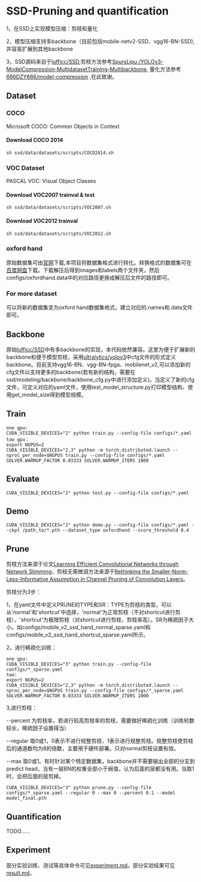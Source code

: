 # SSD-Pruning and quantification

1，在SSD上实现模型压缩：剪枝和量化

2，模型压缩支持多backbone（目前包括mobile-netv2-SSD、vgg16-BN-SSD),并容易扩展到其他backbone

3，SSD源码来自于[lufficc/SSD](https://github.com/lufficc/SSD),剪枝方法参考[SpursLipu /YOLOv3-ModelCompression-MultidatasetTraining-Multibackbone](https://github.com/SpursLipu/YOLOv3-ModelCompression-MultidatasetTraining-Multibackbone),
量化方法参考[666DZY666/model-compression](https://github.com/666DZY666/model-compression) ,在此致谢。

## Dataset
### COCO
Microsoft COCO: Common Objects in Context
#### Download COCO 2014
```Shell
sh ssd/data/datasets/scripts/COCO2014.sh
```
### VOC Dataset
PASCAL VOC: Visual Object Classes
#### Download VOC2007 trainval & test
```Shell
sh ssd/data/datasets/scripts/VOC2007.sh
```
#### Download VOC2012 trainval
```Shell
sh ssd/data/datasets/scripts/VOC2012.sh
```
### oxford hand
原始数据集可由[官网](http://www.robots.ox.ac.uk/~vgg/data/hands)下载,本项目将数据集格式进行转化。转换格式的数据集可在[百度网盘]()下载。下载解压后得到images和labels两个文件夹，然后configs/oxfordhand.data中的对应路径更换成解压后文件的路径即可。
### For more dataset
可以将新的数据集变为oxford hand数据集格式，建立对应的.names和.data文件即可。


## Backbone
原始[lufficc/SSD](https://github.com/lufficc/SSD)中有多backbone的实现，本代码依然兼容。这里为便于扩展新的backbone和便于模型剪枝，采用[ultralytics/yolov3](https://github.com/ultralytics/yolov3)中cfg文件的形式定义backbone。目前支持vgg16-BN、vgg-BN-fpga、mobilenet_v2,可以添加新的cfg文件以支持更多的backbone(若有新的结构，需要在ssd/modeling/backbone/backbone_cfg.py中进行添加定义)。当定义了新的cfg文件，可定义对应的yaml文件，使用test_model_structure.py打印模型结构、使用get_model_size得到模型规模。


## Train
```
one gpu:
CUDA_VISIBLE_DEVICES="2" python train.py --config-file configs/*.yaml
tow gpu：
export NGPUS=2
CUDA_VISIBLE_DEVICES="2,3" python -m torch.distributed.launch --nproc_per_node=$NGPUS train.py --config-file configs/*.yaml SOLVER.WARMUP_FACTOR 0.03333 SOLVER.WARMUP_ITERS 1000 
```

## Evaluate 
```
CUDA_VISIBLE_DEVICES="2" python test.py --config-file configs/*.yaml
```
## Demo
```
CUDA_VISIBLE_DEVICES="2" python demo.py --config-file configs/*.yaml --ckpt /path_to/*.pth --dataset_type oxfordhand --score_threshold 0.4
```

## Prune
剪枝方法来源于论文[Learning Efficient Convolutional Networks through Network Slimming](https://arxiv.org/abs/1708.06519)，剪枝无需微调方法来源于[Rethinking the Smaller-Norm-Less-Informative Assumption in Channel Pruning of Convolution Layers](https://arxiv.org/abs/1802.00124?context=cs)。

剪枝分为3步：

1，在yaml文件中定义PRUNE的TYPE和SR：TYPE为剪枝的类型，可以从'normal'和'shortcut'中选择，'normal'为正常剪枝（不对shortcut进行剪枝），'shortcut'为极限剪枝（对shortcut进行剪枝，剪枝率高）。SR为稀疏因子大小。如configs/mobile_v2_ssd_hand_normal_sparse.yaml和configs/mobile_v2_ssd_hand_shortcut_sparse.yaml所示。

2，进行稀疏化训练：
```
one gpu:
CUDA_VISIBLE_DEVICES="3" python train.py --config-file configs/*_sparse.yaml
two:
export NGPUS=2
CUDA_VISIBLE_DEVICES="2,3" python -m torch.distributed.launch --nproc_per_node=$NGPUS train.py --config-file configs/*_sparse.yaml SOLVER.WARMUP_FACTOR 0.03333 SOLVER.WARMUP_ITERS 1000 
```

3,进行剪枝：

--percent 为剪枝率，若进行较高剪枝率的剪枝，需要做好稀疏化训练（训练轮数较长，稀疏因子设置得当）

--regular 取0或1，0表示不进行规整剪枝，1表示进行规整剪枝。规整剪枝使剪枝后的通道数均为8的倍数，主要用于硬件部署。只对normal剪枝设置有效。

--max 取0或1。有时针对某个特定数据集，backbone并不需要输出全部的分支到predict head，当有一层BN的权重全部小于阙值，认为后面的层都没有用。当取1时，会把后面的层剪掉。

```
CUDA_VISIBLE_DEVICES="3" python prune.py --config-file configs/*_sparse.yaml --regular 0 --max 0 --percent 0.1 --model model_final.pth
```

## Quantification
TODO......

## Experiment
部分实验训练、测试等具体命令可见[experiment.md](experiment.md)。部分实验结果可见[result.md](result.md)。








